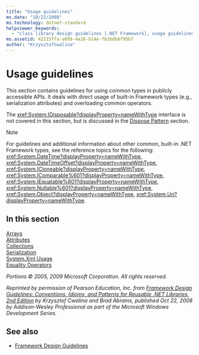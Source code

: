 ```yaml
---
title: "Usage guidelines"
ms.date: "10/22/2008"
ms.technology: dotnet-standard
helpviewer_keywords: 
  - "class library design guidelines [.NET Framework], usage guidelines"
ms.assetid: 42215ffa-a099-4a26-b14e-fb2bdb6f95b7
author: "KrzysztofCwalina"
---
```

# Usage guidelines

This section contains guidelines for using common types in publicly accessible APIs. It deals with direct usage of built-in Framework types (e.g., serialization attributes) and overloading common operators.
  
The <xref:System.IDisposable?displayProperty=nameWithType> interface is not covered in this section, but is discussed in the [Dispose Pattern](../garbage-collection/implementing-dispose.md) section.

> [!NOTE]
> For guidelines and additional information about other common, built-in .NET Framework types, see the reference topics for the following: <xref:System.DateTime?displayProperty=nameWithType>, <xref:System.DateTimeOffset?displayProperty=nameWithType>, <xref:System.ICloneable?displayProperty=nameWithType>, <xref:System.IComparable%601?displayProperty=nameWithType>, <xref:System.IEquatable%601?displayProperty=nameWithType>, <xref:System.Nullable%601?displayProperty=nameWithType>, <xref:System.Object?displayProperty=nameWithType>, <xref:System.Uri?displayProperty=nameWithType>.

## In this section

[Arrays](arrays.md)  
[Attributes](attributes.md)  
[Collections](guidelines-for-collections.md)  
[Serialization](serialization.md)  
[System.Xml Usage](system-xml-usage.md)  
[Equality Operators](equality-operators.md)  

*Portions © 2005, 2009 Microsoft Corporation. All rights reserved.*

*Reprinted by permission of Pearson Education, Inc. from [Framework Design Guidelines: Conventions, Idioms, and Patterns for Reusable .NET Libraries, 2nd Edition](https://www.informit.com/store/framework-design-guidelines-conventions-idioms-and-9780321545619) by Krzysztof Cwalina and Brad Abrams, published Oct 22, 2008 by Addison-Wesley Professional as part of the Microsoft Windows Development Series.*
  
## See also

- [Framework Design Guidelines](../../../docs/standard/design-guidelines/index.md)
